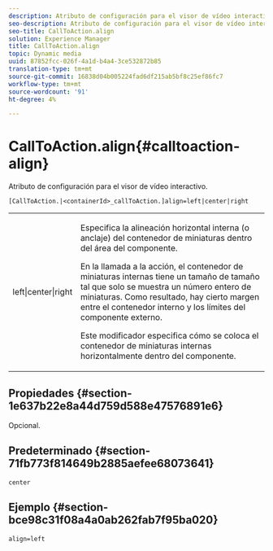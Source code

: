 ```yaml
---
description: Atributo de configuración para el visor de vídeo interactivo.
seo-description: Atributo de configuración para el visor de vídeo interactivo.
seo-title: CallToAction.align
solution: Experience Manager
title: CallToAction.align
topic: Dynamic media
uuid: 87852fcc-026f-4a1d-b4a4-3ce532872b85
translation-type: tm+mt
source-git-commit: 16838d04b005224fad6df215ab5bf8c25ef86fc7
workflow-type: tm+mt
source-wordcount: '91'
ht-degree: 4%

---
```



# CallToAction.align{#calltoaction-align}

Atributo de configuración para el visor de vídeo interactivo.

`[CallToAction.|<containerId>_callToAction.]align=left|center|right`

<table id="table_441553CD34C94A58A9D7CBF772DEDDB6"> 
 <tbody> 
  <tr> 
   <td colname="col1"> <p> <span class="codeph"> left|center|right</span> </p> </td> 
   <td colname="col2"> <p> Especifica la alineación horizontal interna (o anclaje) del contenedor de miniaturas dentro del área del componente. </p> <p>En la llamada a la acción, el contenedor de miniaturas internas tiene un tamaño de tamaño tal que solo se muestra un número entero de miniaturas. Como resultado, hay cierto margen entre el contenedor interno y los límites del componente externo. </p> <p>Este modificador especifica cómo se coloca el contenedor de miniaturas internas horizontalmente dentro del componente. </p> </td> 
  </tr> 
 </tbody> 
</table>

## Propiedades {#section-1e637b22e8a44d759d588e47576891e6}

Opcional.

## Predeterminado {#section-71fb773f814649b2885aefee68073641}

`center`

## Ejemplo {#section-bce98c31f08a4a0ab262fab7f95ba020}

```
align=left
```

